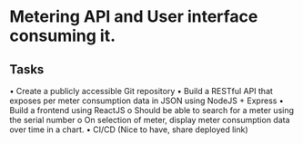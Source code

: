 # Metering API and User interface consuming it.

## Tasks

• Create a publicly accessible Git repository
• Build a RESTful API that exposes per meter consumption data in JSON using NodeJS + Express
• Build a frontend using ReactJS
    o Should be able to search for a meter using the serial number
    o On selection of meter, display meter consumption data over time in a chart.
• CI/CD (Nice to have, share deployed link)

